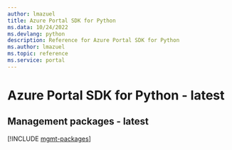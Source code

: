 ```yaml
---
author: lmazuel
title: Azure Portal SDK for Python
ms.data: 10/24/2022
ms.devlang: python
description: Reference for Azure Portal SDK for Python
ms.author: lmazuel
ms.topic: reference
ms.service: portal
---
```

# Azure Portal SDK for Python - latest

## Management packages - latest
[!INCLUDE [mgmt-packages](portal-mgmt-index.md)]